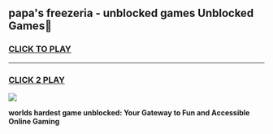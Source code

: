 
## papa's freezeria - unblocked games Unblocked Games👋
<h3>
<a href="https://premium.freeplayer.one?title=papa's_freezeria_-_unblocked_games&ref=16F">CLICK TO PLAY</a></h3>
<hr>

<h3>
<a href="https://premium.freeplayer.one?title=papa's_freezeria_-_unblocked_games&ref=16F">CLICK 2 PLAY</a>
  
</h3>

<a href="https://premium.freeplayer.one?title=papa's_freezeria_-_unblocked_games&ref=16F/"><img src="https://clearcache.store/games.png"></a>


**worlds hardest game unblocked: Your Gateway to Fun and Accessible Online Gaming**
